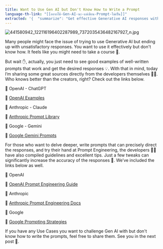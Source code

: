 ```yaml
---
title: Want to Use Gen AI but Don't Know How to Write a Prompt
language-th-link: "[[อยากใช้-Gen-AI-นะ-แต่เขียน-Prompt-ไม่เป็น]]"
extracted: '{  "summarize": "Get effective Generative AI responses with well-written prompts from developers. Check out examples and guidelines from OpenAI, Anthropic, and Google. Improve prompt engineering skills for accurate results.",  "keywords": ["Generative AI", "Prompts", "OpenAI", "Anthropic", "Google", "Prompt Engineering", "AI"]}'
---
```


![441580942_122116196402287989_7372035436482167927_n.jpg](441580942_122116196402287989_7372035436482167927_n.jpg)

Many people might face the issue of trying to use Generative AI but ending up with unsatisfactory responses. You want to use it effectively but don't know how. It feels like you might need to take a course 🤔.

But wait ✋, actually, you just need to see good examples of well-written prompts that work and get the desired responses 💡. With that in mind, today I’m sharing some great sources directly from the developers themselves 👨‍💻. Who knows better than the creators, right? Check out the links below.

🌟 OpenAI - ChatGPT

🔗 [OpenAI Examples](https://platform.openai.com/examples)

🌟 Anthropic - Claude

🔗 [Anthropic Prompt Library](https://docs.anthropic.com/en/prompt-library/library)

🌟 Google - Gemini

🔗 [Google Gemini Prompts](https://ai.google.dev/gemini-api/prompts)

For those who want to delve deeper, write prompts that can precisely direct the responses, and try their hand at Prompt Engineering, the developers 👨‍💻 have also compiled guidelines and excellent tips. Just a few tweaks can significantly increase the accuracy of the responses 🎯. We’ve included the links below as well.

🔹 OpenAI

🔗 [OpenAI Prompt Engineering Guide](https://platform.openai.com/docs/guides/prompt-engineering)

🔹 Anthropic

🔗 [Anthropic Prompt Engineering Docs](https://docs.anthropic.com/en/docs/prompt-engineering)

🔹 Google

🔗 [Google Prompting Strategies](https://ai.google.dev/gemini-api/docs/prompting-strategies)

If you have any Use Cases you want to challenge Gen AI with but don't know how to write the prompts, feel free to share them. See you in the next post 👋.